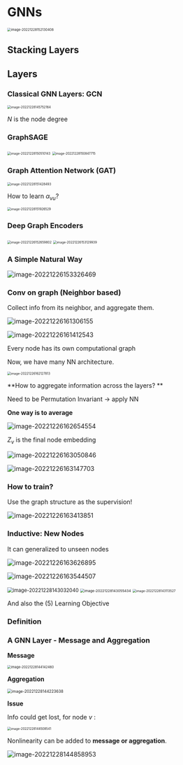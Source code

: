 # GNNs

<img src="../../../../img/Typora/GNNs/image-20221228152130408.png" alt="image-20221228152130408" style="zoom:53%;" />

## Stacking Layers



## Layers

### Classical GNN Layers: GCN

<img src="../../../../img/Typora/GNNs/image-20221228145752164.png" alt="image-20221228145752164" style="zoom:50%;" />

$N$ is the node degree

### GraphSAGE

<img src="../../../../img/Typora/GNNs/image-20221228150510143.png" alt="image-20221228150510143" style="zoom:50%;" />

<img src="../../../../img/Typora/GNNs/image-20221228150847715.png" alt="image-20221228150847715" style="zoom:50%;" />

### Graph Attention Network (GAT)

<img src="../../../../img/Typora/GNNs/image-20221228151428493.png" alt="image-20221228151428493" style="zoom:50%;" />

How to learn $\alpha_{vu}$?

<img src="../../../../img/Typora/GNNs/image-20221228151926529.png" alt="image-20221228151926529" style="zoom:50%;" />



### Deep Graph Encoders

<img src="../../../../img/Typora/GNNs/image-20221226152659802.png" alt="image-20221226152659802" style="zoom:50%;" />

<img src="../../../../img/Typora/GNNs/image-20221226153129939.png" alt="image-20221226153129939" style="zoom:50%;" />

### A Simple Natural Way

![image-20221226153326469](../../../../img/Typora/GNNs/image-20221226153326469.png)

### Conv on graph (Neighbor based)

Collect info from its neighbor, and aggregate them. 

![image-20221226161306155](../../../../img/Typora/GNNs/image-20221226161306155.png)

![image-20221226161412543](../../../../img/Typora/GNNs/image-20221226161412543.png)

Every node has its own computational graph

Now, we have many NN architecture. 

<img src="../../../../img/Typora/GNNs/image-20221226162127813.png" alt="image-20221226162127813" style="zoom:50%;" />

**How to aggregate information across the layers? **

Need to be Permutation Invariant -> apply NN

**One way is to average**

![image-20221226162654554](../../../../img/Typora/GNNs/image-20221226162654554.png)

$Z_v$ is the final node embedding

![image-20221226163050846](../../../../img/Typora/GNNs/image-20221226163050846.png)

![image-20221226163147703](../../../../img/Typora/GNNs/image-20221226163147703.png)

### How to train?

Use the graph structure as the supervision! 

![image-20221226163413851](../../../../img/Typora/GNNs/image-20221226163413851.png)

### Inductive: New Nodes

It can generalized to unseen nodes

![image-20221226163626895](../../../../img/Typora/GNNs/image-20221226163626895.png)

![image-20221226163544507](../../../../img/Typora/GNNs/image-20221226163544507.png)



<img src="../../../../img/Typora/GNNs/image-20221228143032040.png" alt="image-20221228143032040" style="zoom:80%;" />

<img src="../../../../img/Typora/GNNs/image-20221228143055434.png" alt="image-20221228143055434" style="zoom:57%;" />

<img src="../../../../img/Typora/GNNs/image-20221228143113527.png" alt="image-20221228143113527" style="zoom:50%;" />

And also the (5) Learning Objective 

### Definition

### A GNN Layer - Message and Aggregation

**Message**

<img src="../../../../img/Typora/GNNs/image-20221228144142460.png" alt="image-20221228144142460" style="zoom:53%;" />

**Aggregation**

<img src="../../../../img/Typora/GNNs/image-20221228144223638.png" alt="image-20221228144223638" style="zoom:63%;" />

**Issue**

Info could get lost, for node $v$ :

<img src="../../../../img/Typora/GNNs/image-20221228144508541.png" alt="image-20221228144508541" style="zoom:50%;" />

Nonlinearity can be added to **message or aggregation**.

![image-20221228144858953](../../../../img/Typora/GNNs/image-20221228144858953.png)



